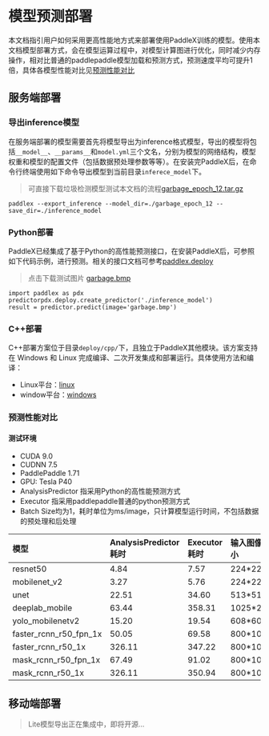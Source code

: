 # 模型预测部署

本文档指引用户如何采用更高性能地方式来部署使用PaddleX训练的模型。使用本文档模型部署方式，会在模型运算过程中，对模型计算图进行优化，同时减少内存操作，相对比普通的paddlepaddle模型加载和预测方式，预测速度平均可提升1倍，具体各模型性能对比见[预测性能对比](#预测性能对比)

## 服务端部署

### 导出inference模型

在服务端部署的模型需要首先将模型导出为inference格式模型，导出的模型将包括`__model__`、`__params__`和`model.yml`三个文名，分别为模型的网络结构，模型权重和模型的配置文件（包括数据预处理参数等等）。在安装完PaddleX后，在命令行终端使用如下命令导出模型到当前目录`inferece_model`下。

> 可直接下载垃圾检测模型测试本文档的流程[garbage_epoch_12.tar.gz](https://bj.bcebos.com/paddlex/models/garbage_epoch_12.tar.gz)

```
paddlex --export_inference --model_dir=./garbage_epoch_12 --save_dir=./inference_model
```

### Python部署
PaddleX已经集成了基于Python的高性能预测接口，在安装PaddleX后，可参照如下代码示例，进行预测。相关的接口文档可参考[paddlex.deploy](apis/deploy.md)
> 点击下载测试图片 [garbage.bmp](https://bj.bcebos.com/paddlex/datasets/garbage.bmp)
```
import paddlex as pdx
predictorpdx.deploy.create_predictor('./inference_model')
result = predictor.predict(image='garbage.bmp')
```

### C++部署

C++部署方案位于目录`deploy/cpp/`下，且独立于PaddleX其他模块。该方案支持在 Windows 和 Linux 完成编译、二次开发集成和部署运行。具体使用方法和编译：

- Linux平台：[linux](deploy_cpp_linux.md)
- window平台：[windows](deploy_cpp_win_vs2019.md)

### 预测性能对比

#### 测试环境

- CUDA 9.0
- CUDNN 7.5
- PaddlePaddle 1.71
- GPU: Tesla P40
- AnalysisPredictor 指采用Python的高性能预测方式
- Executor 指采用paddlepaddle普通的python预测方式
- Batch Size均为1，耗时单位为ms/image，只计算模型运行时间，不包括数据的预处理和后处理

| 模型 | AnalysisPredictor耗时 | Executor耗时 | 输入图像大小 |
| :---- | :--------------------- | :------------ | :------------ |
| resnet50 | 4.84 | 7.57 | 224*224 |
| mobilenet_v2 | 3.27 | 5.76 | 224*224 |
| unet | 22.51 | 34.60 |513*513 |
| deeplab_mobile | 63.44 | 358.31 |1025*2049 |
| yolo_mobilenetv2 | 15.20 | 19.54 |  608*608 |
| faster_rcnn_r50_fpn_1x | 50.05 | 69.58 |800*1088 |
| faster_rcnn_r50_1x | 326.11 | 347.22 | 800*1067 |
| mask_rcnn_r50_fpn_1x | 67.49 | 91.02 | 800*1088 |
| mask_rcnn_r50_1x | 326.11 | 350.94 | 800*1067 |

## 移动端部署

> Lite模型导出正在集成中，即将开源...
